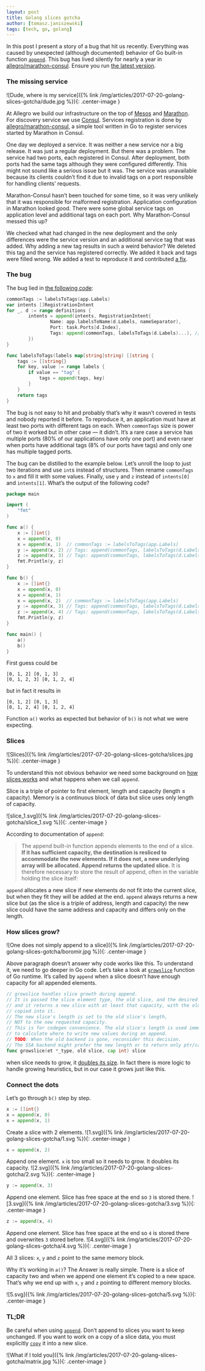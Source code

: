 ```yaml
---
layout: post
title: Golang slices gotcha
author: [tomasz.janiszewski]
tags: [tech, go, golang]
---
```


In this post I present a story of a bug that hit us recently. Everything was
caused by unexpected (although documented) behavior of Go built-in function
[`append`](https://golang.org/pkg/builtin/#append). This bug has lived silently
for nearly a year in
[allegro/marathon-consul](https://github.com/allegro/marathon-consul). Ensure
you run [the latest version](https://github.com/allegro/marathon-consul/releases/).

### The missing service

![Dude, where is my service]({% link /img/articles/2017-07-20-golang-slices-gotcha/dude.jpg %}){: .center-image }

At Allegro we build our infrastructure on the top of
[Mesos](http://mesos.apache.org/) and
[Marathon](https://mesosphere.github.io/marathon/). For discovery service we
use [Consul](https://www.consul.io/). Services registration is done by
[allegro/marathon-consul](https://github.com/allegro/marathon-consul), a simple
tool written in Go to register services started by Marathon in Consul.

One day we deployed a service. It was neither a new service nor a big release. It
was just a regular deployment.  But there was a problem. The service had two
ports, each registered in Consul. After deployment, both ports had the same tags
although they were configured differently. This might not sound like a serious
issue but it was. The service was unavailable because its clients couldn’t find it
due to invalid tags on  a port responsible for handling clients’ requests.

Marathon-Consul hasn’t been touched for some time, so it was very unlikely that it
was responsible for malformed registration. Application configuration in
Marathon looked good. There were some global service tags on application level
and additional tags on each port. Why Marathon-Consul messed this up?

We checked what had changed in the new deployment and the only differences were
the service version and an additional service tag that was added. Why adding a new tag
results in such a weird behavior? We deleted this tag and the service has
registered correctly. We added it back and tags were filled wrong. We added a test to
reproduce it and contributed
[a fix](https://github.com/allegro/marathon-consul/pull/247).

### The bug

The bug lied in
[the following code](https://github.com/allegro/marathon-consul/blob/1.3.3/apps/app.go#L119-L130):

```go
commonTags := labelsToTags(app.Labels)
var intents []RegistrationIntent
for _, d := range definitions {
        intents = append(intents, RegistrationIntent{
                Name: app.labelsToName(d.Labels, nameSeparator),
                Port: task.Ports[d.Index],
                Tags: append(commonTags, labelsToTags(d.Labels)...), // ◀ Wrong tags here
        })
}

func labelsToTags(labels map[string]string) []string {
    tags := []string{}
    for key, value := range labels {
        if value == "tag" {
            tags = append(tags, key)
        }
    }
    return tags
}
```

The bug is not easy to hit and probably that’s why it wasn’t covered in tests
and nobody reported it before.
To reproduce it, an application must have at least two ports with different tags on each.
When `commonTags` size is power of two it worked but in other case — it didn’t.
It’s a rare case a service has multiple ports
(80% of our applications have only one port)
and even rarer when ports have additional tags
(8% of our ports have tags)
and only one has multiple tagged ports.

The bug can be distilled to the example below.
Let’s unroll the loop to just two iterations and use `int`s instead of structures.
Then rename `commonTags` to `x` and fill it with some values.
Finally, use `y` and `z` instead of `intents[0]` and `intents[1]`.
What’s the output of the following code?

```go
package main

import (
    "fmt"
)

func a() {
    x := []int{}
    x = append(x, 0)
    x = append(x, 1)  // commonTags := labelsToTags(app.Labels)
    y := append(x, 2) // Tags: append(commonTags, labelsToTags(d.Labels)...)
    z := append(x, 3) // Tags: append(commonTags, labelsToTags(d.Labels)...)
    fmt.Println(y, z)
}

func b() {
    x := []int{}
    x = append(x, 0)
    x = append(x, 1)
    x = append(x, 2)  // commonTags := labelsToTags(app.Labels)
    y := append(x, 3) // Tags: append(commonTags, labelsToTags(d.Labels)...)
    z := append(x, 4) // Tags: append(commonTags, labelsToTags(d.Labels)...)
    fmt.Println(y, z)
}

func main() {
    a()
    b()
}
```
First guess could be
```
[0, 1, 2] [0, 1, 3]
[0, 1, 2, 3] [0, 1, 2, 4]
```
but in fact it results in
```
[0, 1, 2] [0, 1, 3]
[0, 1, 2, 4] [0, 1, 2, 4]
```
Function `a()` works as expected but behavior of `b()` is not what we were
expecting.

### Slices

![Slices]({% link /img/articles/2017-07-20-golang-slices-gotcha/slices.jpg %}){: .center-image }

To understand this not obvious behavior we need some background on [how slices
works](https://blog.golang.org/go-slices-usage-and-internals) and what happens
when we call `append`.

Slice is a triple of pointer to first element, length and capacity (length ≤
capacity). Memory is a continuous block of data but slice uses only length of
capacity.

![slice_1.svg]({% link /img/articles/2017-07-20-golang-slices-gotcha/slice_1.svg %}){: .center-image }

According to documentation of `append`:

> The append built-in function appends elements to the end of a slice. **If it
has sufficient capacity, the destination is resliced to accommodate the new
elements. If it does not, a new underlying array will be allocated. Append
returns the updated slice.** It is therefore necessary to store the result of
append, often in the variable holding the slice itself:

`append` allocates a new slice if new elements do not fit into the current slice,
but when they fit they will be added at the end. `append` always returns a new
slice but (as the slice is a triple of address, length and capacity) the new
slice could have the same address and capacity and differs only on the length.

### How slices grow?

![One does not simply append to a slice]({% link /img/articles/2017-07-20-golang-slices-gotcha/boromir.jpg %}){: .center-image }

Above paragraph doesn’t answer why code works like this. To understand it, we
need to go deeper in Go code. Let’s take a look at
[`growslice`](https://github.com/golang/go/blob/eb88b3eefa113f67e7cf72dfd085f65bbd125179/src/runtime/slice.go#L72-L82)
function of Go runtime. It’s called
by `append` when a slice doesn’t have enough capacity for all appended elements.

```go
// growslice handles slice growth during append.
// It is passed the slice element type, the old slice, and the desired new minimum capacity,
// and it returns a new slice with at least that capacity, with the old data
// copied into it.
// The new slice's length is set to the old slice's length,
// NOT to the new requested capacity.
// This is for codegen convenience. The old slice's length is used immediately
// to calculate where to write new values during an append.
// TODO: When the old backend is gone, reconsider this decision.
// The SSA backend might prefer the new length or to return only ptr/cap and save stack space.
func growslice(et *_type, old slice, cap int) slice
```

when slice needs to grow, it
[doubles its size](https://github.com/golang/go/blob/eb88b3eefa113f67e7cf72dfd085f65bbd125179/src/runtime/slice.go#L101).
In fact there is more logic to handle growing
heuristics, but in our case it grows just like this.

### Connect the dots

Let’s go through `b()` step by step.

```go
x := []int{}
x = append(x, 0)
x = append(x, 1)
```
Create a slice with 2 elements.
![1.svg]({% link /img/articles/2017-07-20-golang-slices-gotcha/1.svg %}){: .center-image }

```go
x = append(x, 2)
```
Append one element. `x` is too small so it needs to grow.
It doubles its capacity.
![2.svg]({% link /img/articles/2017-07-20-golang-slices-gotcha/2.svg %}){: .center-image }

```go
y := append(x, 3)
```
Append one element. Slice has free space at the end so
`3` is stored there.
![3.svg]({% link /img/articles/2017-07-20-golang-slices-gotcha/3.svg %}){: .center-image }
```go
z := append(x, 4)
```
Append one element. Slice has free space at the end so
`4` is stored there and overwrites `3` stored before.
![4.svg]({% link /img/articles/2017-07-20-golang-slices-gotcha/4.svg %}){: .center-image }

All 3 slices: `x`, `y` and `z` point to the same memory block.

Why it’s working in `a()`? The Answer is really simple. There is a slice of capacity
two and when we append one element it’s copied to a new space. That’s why we end up
with `x`, `y` and `z` pointing to different memory blocks.

![5.svg]({% link /img/articles/2017-07-20-golang-slices-gotcha/5.svg %}){: .center-image }

### TL;DR

Be careful when using [`append`](https://golang.org/pkg/builtin/#append).
Don’t append to slices you want to keep unchanged.
If you want to work on a copy of a slice data,
you must explicitly [`copy`](https://golang.org/pkg/builtin/#copy)
it into a new slice.

![What if I told you]({% link /img/articles/2017-07-20-golang-slices-gotcha/matrix.jpg %}){: .center-image }

